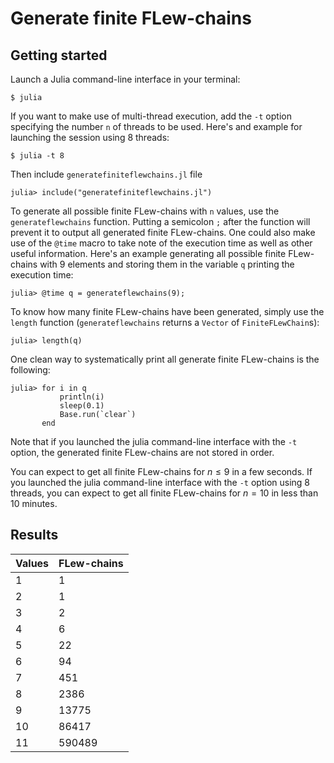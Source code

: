 # Generate finite FLew-chains

## Getting started

Launch a Julia command-line interface in your terminal:

```
$ julia
```

If you want to make use of multi-thread execution, add the `-t` option specifying the number `n` of threads to be used. Here's and example for launching the session using 8 threads:

```
$ julia -t 8
```

Then include `generatefiniteflewchains.jl` file

```
julia> include("generatefiniteflewchains.jl")
```

To generate all possible finite FLew-chains with `n` values, use the `generateflewchains` function. Putting a semicolon `;` after the function will prevent it to output all generated finite FLew-chains. One could also make use of the `@time` macro to take note of the execution time as well as other useful information. Here's an example generating all possible finite FLew-chains with 9 elements and storing them in the variable `q` printing the execution time:

```
julia> @time q = generateflewchains(9);
```

To know how many finite FLew-chains have been generated, simply use the `length` function (`generateflewchains` returns a `Vector` of `FiniteFLewChain`s):

```
julia> length(q)
```

One clean way to systematically print all generate finite FLew-chains is the following:

```
julia> for i in q
           println(i)
           sleep(0.1)
           Base.run(`clear`)
       end
```

Note that if you launched the julia command-line interface with the `-t` option, the generated finite FLew-chains are not stored in order.

You can expect to get all finite FLew-chains for $n\leq9$ in a few seconds.
If you launched the julia command-line interface with the `-t` option using 8 threads, you can expect to get all finite FLew-chains for $n=10$ in less than 10 minutes.

## Results

| Values | FLew-chains |
|--------|-------------|
| 1      | 1           |
| 2      | 1           |
| 3      | 2           |
| 4      | 6           |
| 5      | 22          |
| 6      | 94          |
| 7      | 451         |
| 8      | 2386        |
| 9      | 13775       |
| 10     | 86417       |
| 11     | 590489      |

